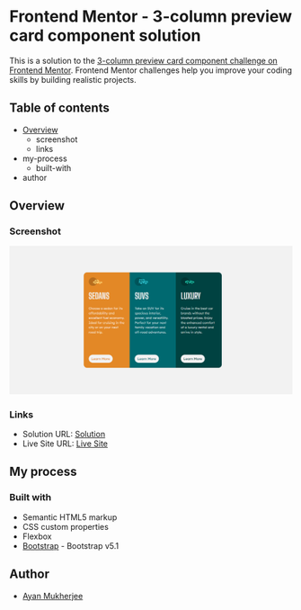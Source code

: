# Frontend Mentor - 3-column preview card component solution

This is a solution to the [3-column preview card component challenge on Frontend Mentor](https://www.frontendmentor.io/challenges/3column-preview-card-component-pH92eAR2-). Frontend Mentor challenges help you improve your coding skills by building realistic projects. 

## Table of contents

- [Overview](#overview)
  - screenshot
  - links
- my-process
  - built-with
- author


## Overview

### Screenshot

![3_Column_Preview_Card_Component](./screenshot.png?raw=true "3 Column Preview Card Component")

### Links

- Solution URL: [Solution](https://github.com/mukherjee-ayan/3-Column-Preview-Card-Component)
- Live Site URL: [Live Site](https://mukherjee-ayan.github.io/3-Column-Preview-Card-Component/)

## My process

### Built with

- Semantic HTML5 markup
- CSS custom properties
- Flexbox
- [Bootstrap](https://getbootstrap.com/docs/5.1/getting-started/introduction/) - Bootstrap v5.1

## Author

- [Ayan Mukherjee](https://www.linkedin.com/in/m-ayan)

